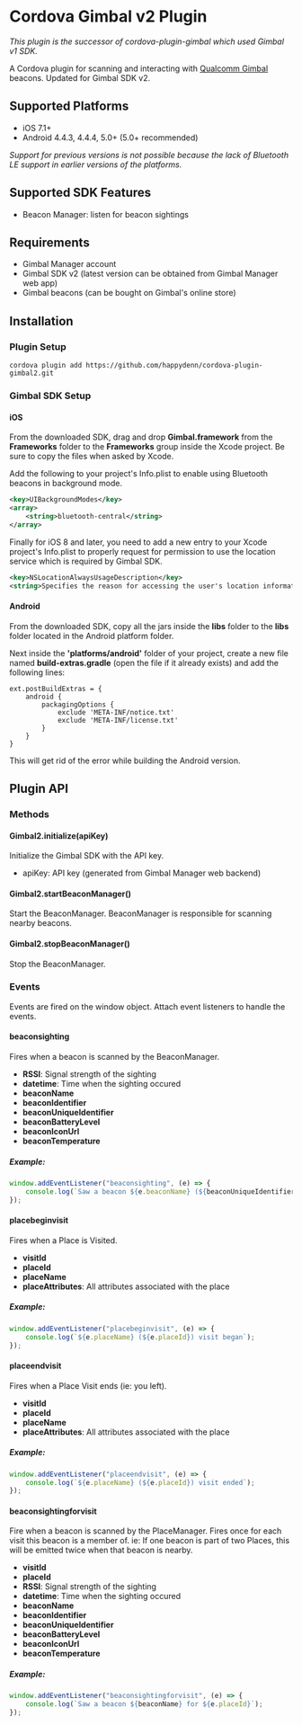 # Cordova Gimbal v2 Plugin

_This plugin is the successor of cordova-plugin-gimbal which used Gimbal v1 SDK._

A Cordova plugin for scanning and interacting with [Qualcomm Gimbal](http://gimbal.com) beacons.
Updated for Gimbal SDK v2.


## Supported Platforms

- iOS 7.1+
- Android 4.4.3, 4.4.4, 5.0+ (5.0+ recommended)

_Support for previous versions is not possible because the lack of Bluetooth LE support in earlier versions of the platforms._


## Supported SDK Features

- Beacon Manager: listen for beacon sightings


## Requirements

- Gimbal Manager account
- Gimbal SDK v2 (latest version can be obtained from Gimbal Manager web app)
- Gimbal beacons (can be bought on Gimbal's online store)


## Installation

### Plugin Setup

```text
cordova plugin add https://github.com/happydenn/cordova-plugin-gimbal2.git
```

### Gimbal SDK Setup

#### iOS

From the downloaded SDK, drag and drop __Gimbal.framework__ from the __Frameworks__ folder to the __Frameworks__ group inside the Xcode project. Be sure to copy the files when asked by Xcode.


Add the following to your project's Info.plist to enable using Bluetooth beacons in background mode.

```xml
<key>UIBackgroundModes</key>
<array>
    <string>bluetooth-central</string>
</array>
```

Finally for iOS 8 and later, you need to add a new entry to your Xcode project's Info.plist to properly request for permission to use the location service which is required by Gimbal SDK.

```xml
<key>NSLocationAlwaysUsageDescription</key>
<string>Specifies the reason for accessing the user's location information.</string>
```

#### Android

From the downloaded SDK, copy all the jars inside the __libs__ folder to the __libs__ folder located in the Android platform folder.

Next inside the __'platforms/android'__ folder of your project, create a new file named __build-extras.gradle__ (open the file if it already exists) and add the following lines:

```
ext.postBuildExtras = {
    android {
        packagingOptions {
            exclude 'META-INF/notice.txt'
            exclude 'META-INF/license.txt'
        }
    }
}
```

This will get rid of the error while building the Android version.


## Plugin API

### Methods

#### Gimbal2.initialize(apiKey)

Initialize the Gimbal SDK with the API key.

- apiKey: API key (generated from Gimbal Manager web backend)

#### Gimbal2.startBeaconManager()

Start the BeaconManager. BeaconManager is responsible for scanning nearby beacons.

#### Gimbal2.stopBeaconManager()

Stop the BeaconManager.

### Events

Events are fired on the window object. Attach event listeners to handle the events.

#### beaconsighting

Fires when a beacon is scanned by the BeaconManager.

- __RSSI__: Signal strength of the sighting
- __datetime__: Time when the sighting occured
- __beaconName__
- __beaconIdentifier__
- __beaconUniqueIdentifier__
- __beaconBatteryLevel__
- __beaconIconUrl__
- __beaconTemperature__

##### Example:

```javascript
window.addEventListener("beaconsighting", (e) => {
    console.log(`Saw a beacon ${e.beaconName} (${beaconUniqueIdentifier}) with RSSI ${e.RSSI}`);
});
```

#### placebeginvisit

Fires when a Place is Visited.

- __visitId__
- __placeId__
- __placeName__
- __placeAttributes__: All attributes associated with the place

##### Example:

```javascript
window.addEventListener("placebeginvisit", (e) => {
    console.log(`${e.placeName} (${e.placeId}) visit began`);
});
```

#### placeendvisit

Fires when a Place Visit ends (ie: you left).

- __visitId__
- __placeId__
- __placeName__
- __placeAttributes__: All attributes associated with the place

##### Example:

```javascript
window.addEventListener("placeendvisit", (e) => {
    console.log(`${e.placeName} (${e.placeId}) visit ended`);
});
```

#### beaconsightingforvisit

Fire when a beacon is scanned by the PlaceManager. Fires once for each visit this beacon is a member of. ie: If one beacon is part of two Places, this will be emitted twice when that beacon is nearby.

- __visitId__
- __placeId__
- __RSSI__: Signal strength of the sighting
- __datetime__: Time when the sighting occured
- __beaconName__
- __beaconIdentifier__
- __beaconUniqueIdentifier__
- __beaconBatteryLevel__
- __beaconIconUrl__
- __beaconTemperature__

##### Example:

```javascript
window.addEventListener("beaconsightingforvisit", (e) => {
    console.log(`Saw a beacon ${beaconName} for ${e.placeId}`);
});
```
